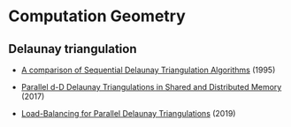 # Computation Geometry

## Delaunay triangulation

- [A comparison of Sequential Delaunay Triangulation Algorithms][sudrydale] (1995)

- [Parallel d-D Delaunay Triangulations in Shared and Distributed Memory][funkesanders] (2017)
- [Load-Balancing for Parallel Delaunay Triangulations][arXiv:1902.07554] (2019)


[sudrydale]: https://people.eecs.berkeley.edu/~jrs/meshpapers/SuDrysdale.pdf
[funkesanders]: https://epubs.siam.org/doi/pdf/10.1137/1.9781611974768.17
[arXiv:1902.07554]: https://arxiv.org/abs/1902.07554

